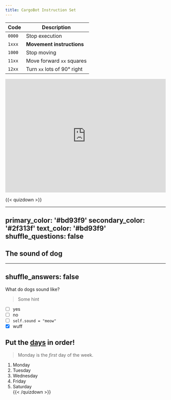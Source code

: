 ```yaml
---
title: CargoBot Instruction Set
---
```


Code   | Description
-------|------------
`0000` | Stop execution
`1xxx` | **Movement instructions**
`1000` | Stop moving
`11xx` | Move forward `xx` squares
`12xx` | Turn `xx` lots of 90&deg; right



<iframe src="https://trinket.io/embed/python3/4b4301b8d6" width="100%" height="356" frameborder="0" marginwidth="0" marginheight="0" allowfullscreen></iframe>


{{< quizdown >}}

---
primary_color: '#bd93f9'
secondary_color: '#2f313f'
text_color: '#bd93f9'
shuffle_questions: false
---

## The sound of dog

---
shuffle_answers: false
---

What do dogs sound like?

> Some hint

- [ ] yes
- [ ] no
- [ ] `self.sound = "meow"`
- [x] wuff

## Put the [days](https://en.wikipedia.org/wiki/Day) in order!

> Monday is the *first* day of the week.

1. Monday
2. Tuesday
3. Wednesday
4. Friday
5. Saturday  
{{< /quizdown >}}